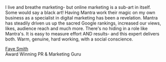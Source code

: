 I live and breathe marketing- but online marketing is a sub-art in itself. Some
would say a black art! Having Mantra work their magic on my own business as a
specialist in digital marketing has been a revelation. Mantra has steadily
driven us up the sacred Google rankings, increased our views, likes, audience
reach and much more. There's no hiding in a role like Mantra's. It is easy to
measure effort AND results- and this expert delivers both. Warm, genuine, hard
working, with a social conscience.  

[Faye Smith](https://www.linkedin.com/profile/view?id=44802477)  
Award Winning PR & Marketing Guru
